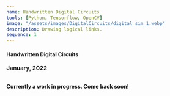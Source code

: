 ```yaml
---
name: Handwritten Digital Circuits
tools: [Python, Tensorflow, OpenCV]
image: "/assets/images/DigitalCircuits/digital_sim_1.webp"
description: Drawing logical links.
sequence: 1
---
```


#### <b>Handwritten Digital Circuits<b>
<p style="font-size:15px; padding: 0 0 1em 0;">January, 2022</p>

Currently a work in progress. Come back soon!